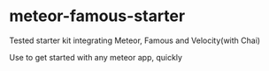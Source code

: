 # meteor-famous-starter
Tested starter kit integrating Meteor, Famous and Velocity(with Chai)

Use to get started with any meteor app, quickly
